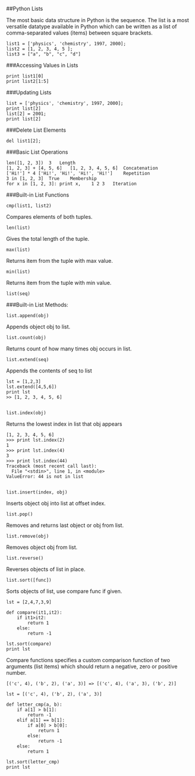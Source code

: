 ##Python Lists

The most basic data structure in Python is the sequence.
The list is a most versatile datatype available in Python which can be written as a list of comma-separated values (items) between square brackets. 


    list1 = ['physics', 'chemistry', 1997, 2000];
    list2 = [1, 2, 3, 4, 5 ];
    list3 = ["a", "b", "c", "d"]

###Accessing Values in Lists

    print list1[0]
    print list2[1:5]


###Updating Lists

    
    list = ['physics', 'chemistry', 1997, 2000];
    print list[2] 
    list[2] = 2001;
    print list[2]

###Delete List Elements

    del list1[2];

###Basic List Operations

    
    len([1, 2, 3])	3	Length
    [1, 2, 3] + [4, 5, 6]	[1, 2, 3, 4, 5, 6]	Concatenation
    ['Hi!'] * 4	['Hi!', 'Hi!', 'Hi!', 'Hi!']	Repetition
    3 in [1, 2, 3]	True	Membership
    for x in [1, 2, 3]: print x,	1 2 3	Iteration


###Built-in List Functions


    cmp(list1, list2)


Compares elements of both tuples.
	

    len(list)


Gives the total length of the tuple.

	
    max(list)


Returns item from the tuple with max value.
	
    min(list)


Returns item from the tuple with min value.
	
    list(seq)


###Built-in List Methods:


    list.append(obj)

Appends object obj to list.



    list.count(obj)


Returns count of how many times obj occurs in list.


    list.extend(seq)


Appends the contents of seq to list

    lst = [1,2,3]
    lst.extend([4,5,6])
    print lst
    >> [1, 2, 3, 4, 5, 6]


    list.index(obj)


Returns the lowest index in list that obj appears


    [1, 2, 3, 4, 5, 6]
    >>> print lst.index(2)
    1
    >>> print lst.index(4)
    3
    >>> print lst.index(44)
    Traceback (most recent call last):
      File "<stdin>", line 1, in <module>
    ValueError: 44 is not in list


    list.insert(index, obj)


Inserts object obj into list at offset index.


    list.pop()


Removes and returns last object or obj from list.


    list.remove(obj)


Removes object obj from list.


    list.reverse()


Reverses objects of list in place.


    list.sort([func])


Sorts objects of list, use compare func if given.

    lst = [2,4,7,3,9]    

    def compare(it1,it2):
        if it1>it2:
            return 1
        else:
            return -1

    lst.sort(compare)
    print lst


Compare functions specifies a custom comparison function of two arguments (list items) which should return a negative, zero or positive number.

    [('c', 4), ('b', 2), ('a', 3)] => [('c', 4), ('a', 3), ('b', 2)]

    lst = [('c', 4), ('b', 2), ('a', 3)] 

    def letter_cmp(a, b):
        if a[1] > b[1]:
            return -1
        elif a[1] == b[1]:
            if a[0] > b[0]:
                return 1
            else:
                return -1
        else:
            return 1

    lst.sort(letter_cmp)
    print lst


    

